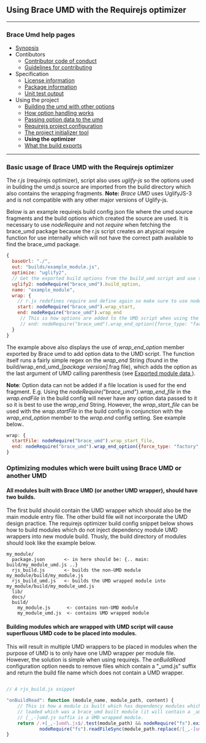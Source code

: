 ## Using Brace UMD with the Requirejs optimizer

---
### Brace Umd help pages
* [Synopsis](https://github.com/restarian/brace_umd/blob/master/docs/synopsis.md)
* Contibutors
  * [Contributor code of conduct](https://github.com/restarian/brace_umd/blob/master/docs/contibutors/contributor_code_of_conduct.md)
  * [Guidelines for contributing](https://github.com/restarian/brace_umd/blob/master/docs/contibutors/guidelines_for_contributing.md)
* Specification
  * [License information](https://github.com/restarian/brace_umd/blob/master/docs/specification/license_information.md)
  * [Package information](https://github.com/restarian/brace_umd/blob/master/docs/specification/package_information.md)
  * [Unit test output](https://github.com/restarian/brace_umd/blob/master/docs/specification/unit_test_output.md)
* Using the project
  * [Building the umd with other options](https://github.com/restarian/brace_umd/blob/master/docs/using_the_project/building_the_umd_with_other_options.md)
  * [How option handling works](https://github.com/restarian/brace_umd/blob/master/docs/using_the_project/how_option_handling_works.md)
  * [Passing option data to the umd](https://github.com/restarian/brace_umd/blob/master/docs/using_the_project/passing_option_data_to_the_umd.md)
  * [Requirejs project configuration](https://github.com/restarian/brace_umd/blob/master/docs/using_the_project/requirejs_project_configuration.md)
  * [The project initializer tool](https://github.com/restarian/brace_umd/blob/master/docs/using_the_project/the_project_initializer_tool.md)
  * **Using the optimizer**
  * [What the build exports](https://github.com/restarian/brace_umd/blob/master/docs/using_the_project/what_the_build_exports.md)

---

### Basic usage of Brace UMD with the Requirejs optimizer

The *r.js* (requirejs optimizer), script also uses *uglify-js* so the options used in building the umd.js source are imported from the build directory which also contains the wrapping fragments. 
**Note:** *Brace UMD* uses UglifyJS-3 and is not compatible with any other major versions of Uglify-js.

Below is an example requirejs build config json file where the umd source fragments and the build options which created the source are used. It is necessary to use *nodeRequire* and not *require* when fetching the brace_umd package because the r.js script creates an atypical require function for use internally which will not have the correct path available to find the brace_umd package.

```javascript
{
  baseUrl: "./",
  out: "builds/example_module.js",
  optimize: "uglify2",
  // Get the exported build options from the build_umd script and use those again.
  uglify2: nodeRequire("brace_umd").build_option,
  name: "example_module",
  wrap: {
    // r.js redefines require and define again so make sure to use nodeRequire which will have the original require statement.
    start: nodeRequire("brace_umd").wrap_start,
    end: nodeRequire("brace_umd").wrap_end
	 // This is how options are added to the UMD script when using the r.js build config.
 	 // end: nodeRequire("brace_umd").wrap_end_option({force_type: "factory"})
  }
}
```

The example above also displays the use of *wrap_end_option* member exported by Brace umd to add option data to the UMD script. The function itself runs a fairly simple regex on the *wrap_end* String (found in the build/wrap_end_umd_*[package version]*.frag file), which adds the option as the last argument of UMD calling parenthesis (see [Exported module data ](https://github.com/restarian/brace_umd/blob/master/doc/exported_data.md)). 

**Note**: Option data can not be added if a file location is used for the end fragment. E.g. Using the *nodeRequire("brace_umd").wrap_end_file* in the *wrap.endFile* in the build config will never have any option data passed to it so it is best to use the *wrap_end* String. However, the *wrap_start_file* can be used with the *wrap.startFile* in the build config in conjunction with the *wrap_end_option* member to the *wrap.end* config setting. See example below.. 

```javascript
wrap: {
  startFile: nodeRequire("brace_umd").wrap_start_file,
  end: nodeRequire("brace_umd").wrap_end_option({force_type: "factory", auto_anonymous: true})
}
```

### Optimizing modules which were built using Brace UMD or another UMD
#### All modules built with Brace UMD (or another UMD wrapper), should have two builds. 
The first build should contain the UMD wrapper which should also be the main module entry file. The other build file will not incorporate the UMD design practice. The requirejs optimizer build config snippet below shows how to build modules which do not inject dependency module UMD wrappers into new module build. Thusly, the build directory of modules should look like the example below.

```
my_module/
  package.json       <- in here should be: {.. main: build/my_module_umd.js ..}
  rjs_build.js       <- builds the non-UMD module my_module/build/my_module.js
  rjs_build_umd.js   <- builds the UMD wrapped module into my_module/build/my_module_umd.js
  lib/
  docs/
  build/ 
    my_module.js      <- contains non-UMD module
    my_module_umd.js  <- contains UMD wrapped module
```

#### Building modules which are wrapped with UMD script will cause superfluous UMD code to be placed into modules.
This will result in multiple UMD wrappers to be placed in modules when the purpose of UMD is to only have one UMD wrapper per module file. However, the solution is simple when using requirejs. The *onBuildRead* configuration option needs to remove files which contain a "_umd.js" suffix and return the build file name which does not contain a UMD wrapper. 


```javascript

// A rjs_build.js snippet

"onBuildRead": function (module_name, module_path, content) { 
	// This is how a module is built which has dependency modules which use brace_umd. The non-brace_umd module version is used instead when a module is 
	// loaded which was a brace_umd built module (it will contain a _umd.js or -umd.js suffix). It is assumed that any module which contains a
	// [_,-]umd.js suffix is a UMD wrapped module.
	return /.+[_,-]umd\.js$/.test(module_path) && nodeRequire("fs").existsSync(module_path.replace(/[_,-]umd\.js$/, ".js")) && 
			nodeRequire("fs").readFileSync(module_path.replace(/[_,-]umd\.js$/, ".js")).toString() || content
}

```


